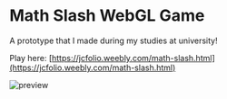 # Math Slash WebGL Game
A prototype that I made during my studies at university!

Play here: [https://jcfolio.weebly.com/math-slash.html](https://jcfolio.weebly.com/math-slash.html)

![preview](https://user-images.githubusercontent.com/37534421/223634788-f7cadaba-0cce-4df7-817b-830400c0d73c.png)

